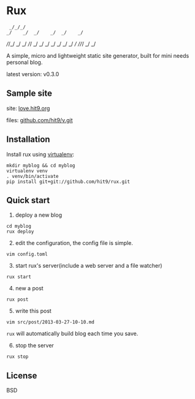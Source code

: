 Rux
===

     _/_/_/
    _/    _/  _/    _/  _/    _/
   _/_/_/    _/    _/    _/_/
  _/    _/  _/    _/  _/    _/
 _/    _/    _/_/_/  _/    _/


A simple, micro and lightweight static site generator, built for mini needs personal blog.

latest version: v0.3.0

Sample site
-----------

site: [love.hit9.org](http://love.hit9.org)

files: [github.com/hit9/v.git](https://github.com/hit9/v.git)

Installation
------------

Install rux using [virtualenv](http://www.virtualenv.org/):

    mkdir myblog && cd myblog
    virtualenv venv
    . venv/bin/activate
    pip install git+git://github.com/hit9/rux.git

Quick start
-----------

1. deploy a new blog

  ```
  cd myblog
  rux deploy
  ```

2. edit the configuration, the config file is simple.

  ```
  vim config.toml
  ```

3. start rux's server(include a web server and a file watcher)

  ```
  rux start
  ```

4. new a post

  ```
  rux post
  ```

5. write this post

  ```
  vim src/post/2013-03-27-10-10.md
  ```

  `rux` will automatically build blog each time you save.

6. stop the server

  ```
  rux stop
  ```

License
-------

BSD
